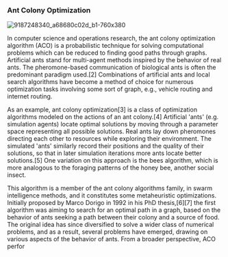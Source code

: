  ### Ant Colony Optimization
 
 ![9187248340_a68680c02d_b1-760x380](https://user-images.githubusercontent.com/71641088/170763730-93e232b1-1bcb-4d1f-bc4f-365f12b91d3c.jpg)

In computer science and operations research, the ant colony optimization algorithm (ACO) is a probabilistic technique for solving computational problems which can be reduced to finding good paths through graphs. Artificial ants stand for multi-agent methods inspired by the behavior of real ants. The pheromone-based communication of biological ants is often the predominant paradigm used.[2] Combinations of artificial ants and local search algorithms have become a method of choice for numerous optimization tasks involving some sort of graph, e.g., vehicle routing and internet routing.

As an example, ant colony optimization[3] is a class of optimization algorithms modeled on the actions of an ant colony.[4] Artificial 'ants' (e.g. simulation agents) locate optimal solutions by moving through a parameter space representing all possible solutions. Real ants lay down pheromones directing each other to resources while exploring their environment. The simulated 'ants' similarly record their positions and the quality of their solutions, so that in later simulation iterations more ants locate better solutions.[5] One variation on this approach is the bees algorithm, which is more analogous to the foraging patterns of the honey bee, another social insect.

This algorithm is a member of the ant colony algorithms family, in swarm intelligence methods, and it constitutes some metaheuristic optimizations. Initially proposed by Marco Dorigo in 1992 in his PhD thesis,[6][7] the first algorithm was aiming to search for an optimal path in a graph, based on the behavior of ants seeking a path between their colony and a source of food. The original idea has since diversified to solve a wider class of numerical problems, and as a result, several problems have emerged, drawing on various aspects of the behavior of ants. From a broader perspective, ACO perfor
